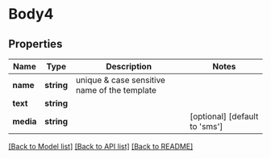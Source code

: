 # Body4

## Properties
Name | Type | Description | Notes
------------ | ------------- | ------------- | -------------
**name** | **string** | unique &amp; case sensitive name of the template | 
**text** | **string** |  | 
**media** | **string** |  | [optional] [default to 'sms']

[[Back to Model list]](../../README.md#documentation-for-models) [[Back to API list]](../../README.md#documentation-for-api-endpoints) [[Back to README]](../../README.md)

